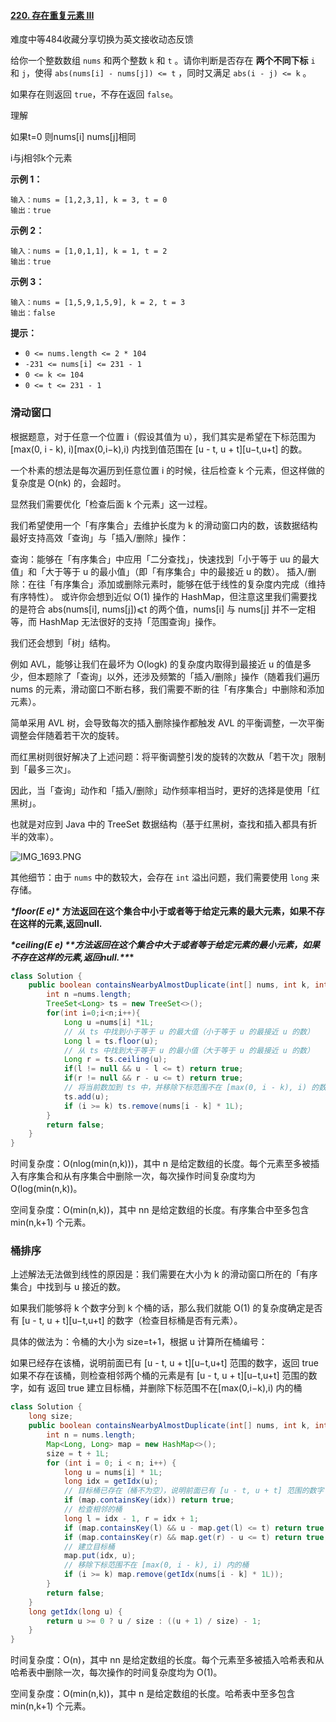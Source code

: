 #### [220. 存在重复元素 III](https://leetcode-cn.com/problems/contains-duplicate-iii/)

难度中等484收藏分享切换为英文接收动态反馈

给你一个整数数组 `nums` 和两个整数 `k` 和 `t` 。请你判断是否存在 **两个不同下标** `i` 和 `j`，使得 `abs(nums[i] - nums[j]) <= t` ，同时又满足 `abs(i - j) <= k` 。

如果存在则返回 `true`，不存在返回 `false`。

 

理解

如果t=0 则nums[i] nums[j]相同 

i与j相邻k个元素

**示例 1：**

```
输入：nums = [1,2,3,1], k = 3, t = 0
输出：true
```

**示例 2：**

```
输入：nums = [1,0,1,1], k = 1, t = 2
输出：true
```

**示例 3：**

```
输入：nums = [1,5,9,1,5,9], k = 2, t = 3
输出：false
```

 

**提示：**

- `0 <= nums.length <= 2 * 104`
- `-231 <= nums[i] <= 231 - 1`
- `0 <= k <= 104`
- `0 <= t <= 231 - 1`

### 滑动窗口

根据题意，对于任意一个位置 i（假设其值为 u），我们其实是希望在下标范围为 [max(0, i - k), i)[max(0,i−k),i) 内找到值范围在 [u - t, u + t][u−t,u+t] 的数。

一个朴素的想法是每次遍历到任意位置 i 的时候，往后检查 k 个元素，但这样做的复杂度是 O(nk) 的，会超时。

显然我们需要优化「检查后面 k 个元素」这一过程。

我们希望使用一个「有序集合」去维护长度为 k 的滑动窗口内的数，该数据结构最好支持高效「查询」与「插入/删除」操作：

查询：能够在「有序集合」中应用「二分查找」，快速找到「小于等于 uu 的最大值」和「大于等于 u 的最小值」（即「有序集合」中的最接近 u 的数）。
插入/删除：在往「有序集合」添加或删除元素时，能够在低于线性的复杂度内完成（维持有序特性）。
或许你会想到近似 O(1) 操作的 HashMap，但注意这里我们需要找的是符合 abs(nums[i], nums[j])⩽t 的两个值，nums[i] 与 nums[j] 并不一定相等，而 HashMap 无法很好的支持「范围查询」操作。

我们还会想到「树」结构。

例如 AVL，能够让我们在最坏为 O(logk) 的复杂度内取得到最接近 u 的值是多少，但本题除了「查询」以外，还涉及频繁的「插入/删除」操作（随着我们遍历 nums 的元素，滑动窗口不断右移，我们需要不断的往「有序集合」中删除和添加元素）。

简单采用 AVL 树，会导致每次的插入删除操作都触发 AVL 的平衡调整，一次平衡调整会伴随着若干次的旋转。

而红黑树则很好解决了上述问题：将平衡调整引发的旋转的次数从「若干次」限制到「最多三次」。

因此，当「查询」动作和「插入/删除」动作频率相当时，更好的选择是使用「红黑树」。

也就是对应到 Java 中的 TreeSet 数据结构（基于红黑树，查找和插入都具有折半的效率）。

![IMG_1693.PNG](https://pic.leetcode-cn.com/1618627911-oWYBGq-IMG_1693.PNG)

其他细节：由于 `nums` 中的数较大，会存在 `int` 溢出问题，我们需要使用 `long` 来存储。

***\*floor(E e)\**** **方法返回在这个集合中小于或者等于给定元素的最大元素，如果不存在这样的元素,返回null.**

***\*ceiling(E e) \*\*方法返回在这个集合中大于或者等于给定元素的最小元素，如果不存在这样的元素,返回null.\*\**\***

```java
class Solution {
    public boolean containsNearbyAlmostDuplicate(int[] nums, int k, int t) {
        int n =nums.length;
        TreeSet<Long> ts = new TreeSet<>();
        for(int i=0;i<n;i++){
            Long u =nums[i] *1L;
            // 从 ts 中找到小于等于 u 的最大值（小于等于 u 的最接近 u 的数）
            Long l = ts.floor(u); 
            // 从 ts 中找到大于等于 u 的最小值（大于等于 u 的最接近 u 的数）
            Long r = ts.ceiling(u); 
            if(l != null && u - l <= t) return true;
            if(r != null && r - u <= t) return true;
            // 将当前数加到 ts 中，并移除下标范围不在 [max(0, i - k), i) 的数（维持滑动窗口大小为 k）
            ts.add(u);
            if (i >= k) ts.remove(nums[i - k] * 1L);
        }
        return false;
    }
}
```

时间复杂度：O(nlog(min(n,k)))，其中 n 是给定数组的长度。每个元素至多被插入有序集合和从有序集合中删除一次，每次操作时间复杂度均为 O(log(min(n,k))。

空间复杂度：O(min(n,k))，其中 nn 是给定数组的长度。有序集合中至多包含min(n,k+1) 个元素。

### 桶排序

上述解法无法做到线性的原因是：我们需要在大小为 k 的滑动窗口所在的「有序集合」中找到与 u 接近的数。

如果我们能够将 k 个数字分到 k 个桶的话，那么我们就能 O(1) 的复杂度确定是否有 [u - t, u + t][u−t,u+t] 的数字（检查目标桶是否有元素）。

具体的做法为：令桶的大小为 size=t+1，根据 u 计算所在桶编号：

如果已经存在该桶，说明前面已有 [u - t, u + t][u−t,u+t] 范围的数字，返回 true
如果不存在该桶，则检查相邻两个桶的元素是有 [u - t, u + t][u−t,u+t] 范围的数字，如有 返回 true
建立目标桶，并删除下标范围不在[max(0,i−k),i) 内的桶

```java
class Solution {
    long size;
    public boolean containsNearbyAlmostDuplicate(int[] nums, int k, int t) {
        int n = nums.length;
        Map<Long, Long> map = new HashMap<>();
        size = t + 1L;
        for (int i = 0; i < n; i++) {
            long u = nums[i] * 1L;
            long idx = getIdx(u);
            // 目标桶已存在（桶不为空），说明前面已有 [u - t, u + t] 范围的数字
            if (map.containsKey(idx)) return true;
            // 检查相邻的桶
            long l = idx - 1, r = idx + 1;
            if (map.containsKey(l) && u - map.get(l) <= t) return true;
            if (map.containsKey(r) && map.get(r) - u <= t) return true;
            // 建立目标桶
            map.put(idx, u);
            // 移除下标范围不在 [max(0, i - k), i) 内的桶
            if (i >= k) map.remove(getIdx(nums[i - k] * 1L));
        }
        return false;
    }
    long getIdx(long u) {
        return u >= 0 ? u / size : ((u + 1) / size) - 1;
    }
}
```

时间复杂度：O(n)，其中 nn 是给定数组的长度。每个元素至多被插入哈希表和从哈希表中删除一次，每次操作的时间复杂度均为 O(1)。

空间复杂度：O(min(n,k))，其中 n 是给定数组的长度。哈希表中至多包含 min(n,k+1) 个元素。

